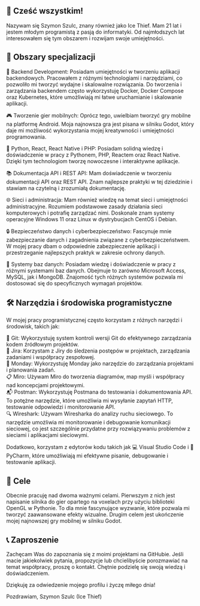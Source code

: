 ## 👋 Cześć wszystkim!

Nazywam się Szymon Szulc, znany również jako Ice Thief. Mam 21 lat i jestem młodym programistą z pasją do informatyki. Od najmłodszych lat interesowałem się tym obszarem i rozwijam swoje umiejętności.

## 🌟 Obszary specjalizacji

🚀 Backend Development: Posiadam umiejętności w tworzeniu aplikacji backendowych. Pracowałem z różnymi technologiami i narzędziami, co pozwoliło mi tworzyć wydajne i skalowalne rozwiązania. Do tworzenia i zarządzania backendem często wykorzystuję Docker, Docker Compose oraz Kubernetes, które umożliwiają mi łatwe uruchamianie i skalowanie aplikacji.

🎮 Tworzenie gier mobilnych: Oprócz tego, uwielbiam tworzyć gry mobilne na platformę Android. Moja najnowsza gra jest pisana w silniku Godot, który daje mi możliwość wykorzystania mojej kreatywności i umiejętności programowania.

🧩 Python, React, React Native i PHP: Posiadam solidną wiedzę i doświadczenie w pracy z Pythonem, PHP, Reactem oraz React Native. Dzięki tym technologiom tworzę nowoczesne i interaktywne aplikacje.

📚 Dokumentacja API i REST API: Mam doświadczenie w tworzeniu dokumentacji API oraz REST API. Znam najlepsze praktyki w tej dziedzinie i stawiam na czytelną i zrozumiałą dokumentację.

🌐 Sieci i administracja: Mam również wiedzę na temat sieci i umiejętności administracyjne. Rozumiem podstawowe zasady działania sieci komputerowych i potrafię zarządzać nimi. Doskonale znam systemy operacyjne Windows 11 oraz Linux w dystrybucjach CentOS i Debian.

🔒 Bezpieczeństwo danych i cyberbezpieczeństwo: Fascynuje mnie zabezpieczanie danych i zagadnienia związane z cyberbezpieczeństwem. W mojej pracy dbam o odpowiednie zabezpieczenie aplikacji i przestrzeganie najlepszych praktyk w zakresie ochrony danych.

💾 Systemy baz danych: Posiadam wiedzę i doświadczenie w pracy z różnymi systemami baz danych. Obejmuje to zarówno Microsoft Access, MySQL, jak i MongoDB. Znajomość tych różnych systemów pozwala mi dostosować się do specyficznych wymagań projektów.

## 🛠️ Narzędzia i środowiska programistyczne

W mojej pracy programistycznej często korzystam z różnych narzędzi i środowisk, takich jak:

🌱 Git: Wykorzystuję system kontroli wersji Git do efektywnego zarządzania kodem źródłowym projektów.<br>
📌 Jira: Korzystam z Jiry do śledzenia postępów w projektach, zarządzania zadaniami i współpracy zespołowej.<br>
📆 Monday: Wykorzystuję Monday jako narzędzie do zarządzania projektami i planowania zadań.<br>
📋 Miro: Używam Miro do tworzenia diagramów, map myśli i współpracy nad koncepcjami projektowymi.<br>
📬 Postman: Wykorzystuję Postmana do testowania i dokumentowania API. To potężne narzędzie, które umożliwia mi wysyłanie zapytań HTTP, testowanie odpowiedzi i monitorowanie API.<br>
🔍 Wireshark: Używam Wiresharka do analizy ruchu sieciowego. To narzędzie umożliwia mi monitorowanie i debugowanie komunikacji sieciowej, co jest szczególnie przydatne przy rozwiązywaniu problemów z sieciami i aplikacjami sieciowymi.<br>

Dodatkowo, korzystam z edytorów kodu takich jak 💻 Visual Studio Code i 🐍 PyCharm, które umożliwiają mi efektywne pisanie, debugowanie i testowanie aplikacji.<br>

## 🎯 Cele

Obecnie pracuję nad dwoma ważnymi celami. Pierwszym z nich jest napisanie silnika do gier opartego na voxelach przy użyciu biblioteki OpenGL w Pythonie. To dla mnie fascynujące wyzwanie, które pozwala mi tworzyć zaawansowane efekty wizualne. Drugim celem jest ukończenie mojej najnowszej gry mobilnej w silniku Godot.

## 📞 Zaproszenie

Zachęcam Was do zapoznania się z moimi projektami na GitHubie. Jeśli macie jakiekolwiek pytania, propozycje lub chcielibyście porozmawiać na temat współpracy, proszę o kontakt. Chętnie podzielę się swoją wiedzą i doświadczeniem.

Dziękuję za odwiedzenie mojego profilu i życzę miłego dnia!

Pozdrawiam,
Szymon Szulc (Ice Thief)
